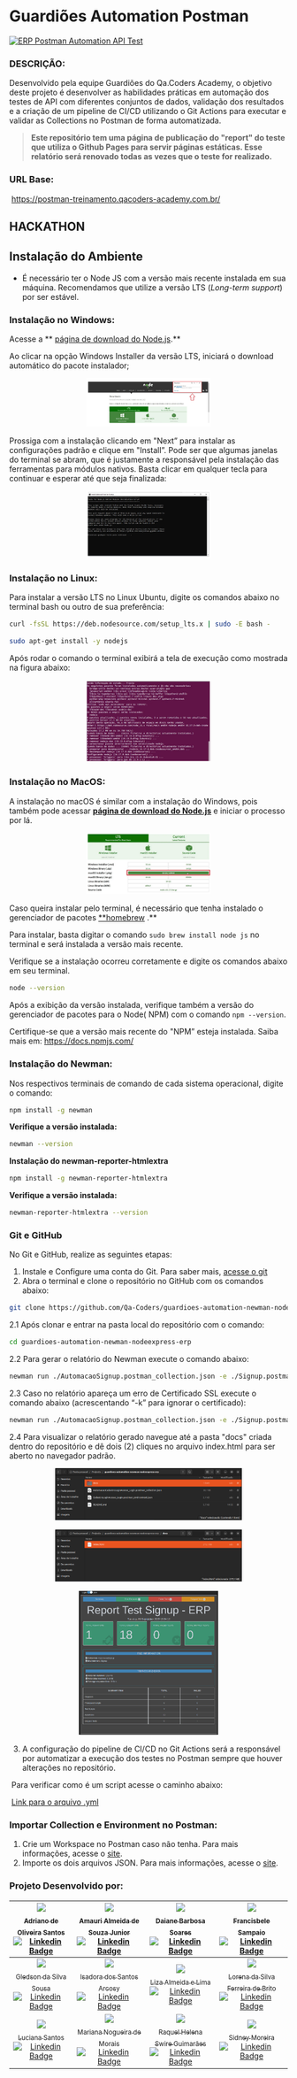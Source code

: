 # Guardiões Automation Postman

[![ERP Postman Automation API Test](https://github.com/KadarStudyDevOps/guardioes-automation-postman-erp-signup/actions/workflows/ci_ApiPostman_login.yml/badge.svg)](https://github.com/KadarStudyDevOps/guardioes-automation-postman-erp-signup/actions/workflows/ci_ApiPostman_login.yml)

### DESCRIÇÃO:

Desenvolvido pela equipe Guardiões do Qa.Coders Academy, o objetivo deste projeto é desenvolver as habilidades práticas em automação dos testes de API com diferentes conjuntos de dados, validação dos resultados e a criação de um pipeline de CI/CD utilizando o Git Actions para executar e validar as Collections no Postman de forma automatizada.

> **Este repositório tem uma página de publicação do "report" do teste que utiliza o Github Pages para servir páginas estáticas. Esse relatório será renovado todas as vezes que o teste for realizado.**

### URL Base: 

​	https://postman-treinamento.qacoders-academy.com.br/

## HACKATHON

## Instalação do Ambiente

* É necessário ter o Node JS com a versão mais recente instalada em sua máquina. Recomendamos que utilize a versão LTS (*Long-term support*) por ser estável. 

### Instalação no Windows:

Acesse a ** [página de download do Node.js](https://nodejs.org/en/download/).**

Ao clicar na opção Windows Installer da versão LTS, iniciará o download automático do pacote instalador;

<p align="center">
  <img src="./.images/tela_site_node.png" alt="versão Download para Windows" width="45%" />


Prossiga com a instalação clicando em "Next” para instalar as configurações padrão e clique em "Install”. Pode ser que algumas janelas do terminal se abram, que é justamente a responsável pela instalação das ferramentas para módulos nativos. Basta clicar em qualquer tecla para continuar e esperar até que seja finalizada:

<p align="center">
  <img src="./.images/prompt_install_node.png" alt="Prompt Terminal" width="45%" />


### Instalação no Linux:

Para instalar a versão LTS no Linux Ubuntu, digite os comandos abaixo no terminal bash ou outro de sua preferência:

```sh default
curl -fsSL https://deb.nodesource.com/setup_lts.x | sudo -E bash -
```

```sh default
sudo apt-get install -y nodejs
```

Após rodar o comando o terminal exibirá a tela de execução como mostrada na figura abaixo: 

<p align="center">
  <img src="./.images/bash_install_node_linux.png" alt="Bash do Linux" width="45%" />


### **Instalação no MacOS:**

A instalação no macOS é similar com a instalação do Windows, pois também pode acessar **[página de download do Node.js](https://nodejs.org/en/download/)** e iniciar o processo por lá.

<p align="center">
  <img src="./.images/tela_download_node_mac.png" alt="versão Download para MacOs" width="45%" />


Caso queira instalar pelo terminal, é necessário que tenha instalado o gerenciador de pacotes [**homebrew](https://brew.sh/index_pt-br) .**

Para instalar, basta digitar o comando `sudo brew install node js` no terminal e será instalada a versão mais recente.

Verifique se a instalação ocorreu corretamente e digite os comandos abaixo em seu terminal.

```sh default
node --version
```

Após a exibição da versão instalada, verifique também a versão do gerenciador de pacotes para o Node( NPM) com o comando `npm --version`.

Certifique-se que a versão mais recente do "NPM” esteja instalada. Saiba mais em: https://docs.npmjs.com/

### **Instalação do Newman:**

Nos respectivos terminais de comando de cada sistema operacional, digite o comando:

```sh default
npm install -g newman
```

**Verifique a versão instalada:**

```sh default
newman --version
```

**Instalação do newman-reporter-htmlextra**

```sh default
npm install -g newman-reporter-htmlextra
```

**Verifique a versão instalada:**

```sh default
newman-reporter-htmlextra --version
```

### **Git e GitHub**

No Git e GitHub, realize as seguintes etapas:

1. Instale e Configure uma conta do Git. Para saber mais, [acesse o git](https://git-scm.com/download/win)
2. Abra o terminal e clone o repositório no GitHub com os comandos abaixo:

```sh default
git clone https://github.com/Qa-Coders/guardioes-automation-newman-nodeexpress-erp.git
```

  2.1 Após clonar e entrar na pasta local do repositório com o comando:

```sh default
cd guardioes-automation-newman-nodeexpress-erp
```

  2.2 Para gerar o relatório do Newman execute o comando abaixo:

```sh default
newman run ./AutomacaoSignup.postman_collection.json -e ./Signup.postman_environment.json --reporters cli, -r htmlextra --reporter-htmlextra-browserTitle "Report Test Signup - ERP" --reporter-htmlextra-title "Report Test Signup - ERP" --reporter-htmlextra-export ./docs/index.html
```

  2.3 Caso no relatório apareça um erro de Certificado SSL execute o comando abaixo (acrescentando “-k” para ignorar o certificado):

```sh default
newman run ./AutomacaoSignup.postman_collection.json -e ./Signup.postman_environment.json -k --reporters cli, -r htmlextra --reporter-htmlextra-browserTitle "Report Test Signup - ERP" --reporter-htmlextra-title "Report Test Signup - ERP" --reporter-htmlextra-export ./docs/index.html
```
  2.4 Para visualizar o relatório gerado navegue até a pasta "docs" criada dentro do repositório e dê dois (2) cliques no arquivo index.html para ser aberto no navegador padrão.

<p align="center">
  <img src="./.images/pasta_docs.png" alt="Pasta Docs" width="67%" />
</p>

<p align="center">
  <img src="./.images/arquivo_index.png" alt="Arquivo index.html" width="67%" />
</p>

<p align="center">
  <img src="./.images/print_relatorio.png" alt="Reltório no Browser" width="50%" />
</p>

3. A configuração do pipeline de CI/CD no Git Actions será a responsável por automatizar a execução dos testes no Postman sempre que houver alterações no repositório.

​	Para verificar como é um script acesse o caminho abaixo:

​	[Link para o arquivo .yml](https://github.com/Qa-Coders/guardioes-automation-newman-nodeexpress-erp/blob/master/.github/workflows/ci_ApiTreinPostman.yml)

### Importar Collection e Environment no Postman:

1. Crie um Workspace no Postman caso não tenha. Para mais informações, acesse o [site](https://www.softwaretestinghelp.com/postman-collections-import-export-generate-code/).
2. Importe os dois arquivos JSON. Para mais informações, acesse o [site](https://www.softwaretestinghelp.com/postman-collections-import-export-generate-code/).

### Projeto Desenvolvido por:

| [<img loading="lazy" src="https://avatars.githubusercontent.com/u/118487810" width=90><br/><sub>Adriano de Oliveira Santos</sub>](https://github.com/Adreewoliver)<br/>[![Linkedin Badge](https://img.shields.io/badge/-LinkedIn-blue?style=flat-square&logo=Linkedin&logoColor=white&link=https://www.linkedin.com/in/adriano-de-oliveira-santos-784979253/)](https://www.linkedin.com/in/adriano-de-oliveira-santos-784979253/) | [<img loading="lazy" src="https://avatars.githubusercontent.com/u/33519484" width=90><br/><sub>Amauri Almeida de Souza Junior</sub>](https://github.com/amaurialmeida)<br/>[![Linkedin Badge](https://img.shields.io/badge/-LinkedIn-blue?style=flat-square&logo=Linkedin&logoColor=white&link=https://www.linkedin.com/in/amauri-almeida26/)](https://www.linkedin.com/in/amauri-almeida26/) | [<img loading="lazy" src="https://avatars.githubusercontent.com/u/139525897" width=90><br/><sub>Daiane Barbosa Soares</sub>](https://github.com/Day-Qa)<br/>[![Linkedin Badge](https://img.shields.io/badge/-LinkedIn-blue?style=flat-square&logo=Linkedin&logoColor=white&link=https://www.linkedin.com/in/daiane-barbosa-soares-a0841aa9/)](https://www.linkedin.com/in/daiane-barbosa-soares-a0841aa9/) | [<img loading="lazy" src="https://avatars.githubusercontent.com/u/124712872" width=90><br/><sub>Francisbele Sampaio</sub>](https://github.com/f-sam-paio)<br/>[![Linkedin Badge](https://img.shields.io/badge/-LinkedIn-blue?style=flat-square&logo=Linkedin&logoColor=white&link=https://www.linkedin.com/in/francisbele-sampaio-473477108)](https://www.linkedin.com/in/francisbele-sampaio-473477108) |
| :----------------------------------------------------------: | :----------------------------------------------------------: | :----------------------------------------------------------: | :----------------------------------------------------------: |
| [<img loading="lazy" src="https://avatars.githubusercontent.com/u/107374259" width=90><br/><sub>Gledson da Silva Sousa</sub>](https://github.com/Gledson013)<br/>[![Linkedin Badge](https://img.shields.io/badge/-LinkedIn-blue?style=flat-square&logo=Linkedin&logoColor=white&link=https://www.linkedin.com/mwlite/in/gledson-sousa/)](https://www.linkedin.com/mwlite/in/gledson-sousa/) | [<img loading="lazy" src="https://avatars.githubusercontent.com/u/132148396?" width=90><br/><sub>Isadora dos Santos Arcosy</sub>](https://github.com/ArcosyIsa)<br/>[![Linkedin Badge](https://img.shields.io/badge/-LinkedIn-blue?style=flat-square&logo=Linkedin&logoColor=white&link=https://www.linkedin.com/in/isadoraarcosy)](https://www.linkedin.com/in/isadoraarcosy) | [<img loading="lazy" src="https://avatars.githubusercontent.com/u/115679033" width=90><br/><sub>Liza Almeida e Lima</sub>](https://github.com/lizalima16)<br/>[![Linkedin Badge](https://img.shields.io/badge/-LinkedIn-blue?style=flat-square&logo=Linkedin&logoColor=white&link=www.linkedin.com/in/lizaalmeidaelima)](www.linkedin.com/in/lizaalmeidaelima) | [<img loading="lazy" src="https://avatars.githubusercontent.com/u/126680321" width=90><br/><sub>Lorena da Silva Ferreira de Brito</sub>](https://github.com/LorenaBrito28)<br/>[![Linkedin Badge](https://img.shields.io/badge/-LinkedIn-blue?style=flat-square&logo=Linkedin&logoColor=white&link=https://www.linkedin.com/in/lorenafbrito/)](https://www.linkedin.com/in/lorenafbrito/) |
| [<img loading="lazy" src="https://avatars.githubusercontent.com/u/86605122" width=90><br/><sub>Luciana Santos</sub>](https://github.com/LueSantos)<br/>[![Linkedin Badge](https://img.shields.io/badge/-LinkedIn-blue?style=flat-square&logo=Linkedin&logoColor=white&link=https://www.linkedin.com/in/luesantos)](https://www.linkedin.com/in/luesantos) | [<img loading="lazy" src="https://avatars.githubusercontent.com/u/125919777" width=90><br/><sub>Mariana Nogueira de Morais</sub>](https://github.com/Marinmorais)<br/>[![Linkedin Badge](https://img.shields.io/badge/-LinkedIn-blue?style=flat-square&logo=Linkedin&logoColor=white&link=https://www.linkedin.com/in/mariana-nogueira-829a4b265)](https://www.linkedin.com/in/mariana-nogueira-829a4b265) | [<img loading="lazy" src="https://avatars.githubusercontent.com/u/93127535" width=90><br/><sub>Raquel Helena Swire Guimarães</sub>](https://github.com/rhswire)<br/>[![Linkedin Badge](https://img.shields.io/badge/-LinkedIn-blue?style=flat-square&logo=Linkedin&logoColor=white&link=https://www.linkedin.com/in/rhswire)](https://www.linkedin.com/in/rhswire) | [<img loading="lazy" src="https://avatars.githubusercontent.com/u/15259942?s=96&v=4" width=90><br/><sub>Sidney Moreira</sub>](https://github.com/SidneyMoreira)<br/>[![Linkedin Badge](https://img.shields.io/badge/-LinkedIn-blue?style=flat-square&logo=Linkedin&logoColor=white&link=https://www.linkedin.com/in/sidmoreira/)](https://www.linkedin.com/in/sidmoreira/) |
